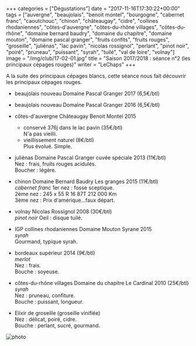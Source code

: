 +++
categories = ["Dégustations"]
date = "2017-11-16T17:30:22+00:00"
tags = ["auvergne", "beaujolais", "benoit montel", "bourgogne", "cabernet franc", "caoutchouc", "chinon", "châteaugay", "cidre", "collines rhodaniennes", "côtes-d'auvergne", "côtes-du-rhône villages", "côtes-du-rhône", "domaine bernard baudry", "domaine du chapitre", "domaine mouton", "domaine pascal granger", "fruits confits", "fruits rouges", "groseille", "juliénas", "lac pavin", "nicolas rossignol", "perlant", "pinot noir", "poiré", "pruneau", "puissant", "syrah", "tuilé", "val de loire", "volnay"] 
image = "/img/club/17-02-01.jpg"
title = "Saison 2017/2018 : séance n°2 (les principaux cépages rouges)"
writer = "LeChaps"
+++

A la suite des principaux cépages blancs, cette séance nous fait découvrir les principaux cépages rouges.

* beaujolais nouveau Domaine Pascal Granger 2017 (6,5€/btl)

* beaujolais nouveau Domaine Pascal Granger 2016 (6,5€/btl)

* côtes-d'auvergne Châteaugay Benoit Montel 2015
  * conservé 376j dans le lac pavin (35€/btl)  
  N'a pas vieilli.
  * vieillissement naturel (8€/btl)  
  Plus évolué. Simple.

* juliénas Domaine Pascal Granger cuvée spéciale 2013 (11€/btl)  
Nez : frais, fruits rouges acidulés.  
Boucher : légère.

* chinon Domaine Bernard Baudry Les granges 2015 (11€/btl)  
_cabernet franc_
1er nez : fosse sceptique.  
2ème nez : 245 x 55 R 16 87T 212 000 Km  
3ème nez : Prix d'amérique...faux départ.

* volnay Nicolas Rossignol 2008 (30€/btl) <i class="fa fa-minus-circle"></i>  
_pinot noir_
Oeil : disque tuilé.

* IGP collines rhodaniennes Domaine Mouton Syrane 2015  
_syrah_  
Gourmand, typique syrah.

* bordeaux supérieur 2014 (9€/btl) <i class="fa fa-plus-circle"></i>  
_merlot_  
Nez : frais.  
Bouche : soyeuse.

* côtes-du-rhône villages Domaine du chapitre Le Cardinal 2010 (25€/btl)  
_syrah_  
Nez : pruneau, confiture.  
Bouche : puissant, longueur.

* Elixir de groseille (groseille vinifiée)  
Nez : délicat, poiré, cidre.  
Bouche : perlant, sucré, gourmand.

![photo][1]

[1]: /img/club/17-02-01.jpg
